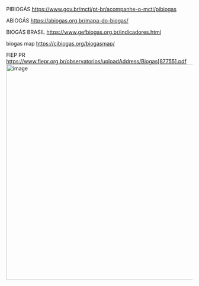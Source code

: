 PIBIOGÁS
https://www.gov.br/mcti/pt-br/acompanhe-o-mcti/pibiogas

ABIOGÁS
https://abiogas.org.br/mapa-do-biogas/

BIOGÁS BRASIL
https://www.gefbiogas.org.br/indicadores.html

biogas map
https://cibiogas.org/biogasmap/

FIEP PR 
https://www.fiepr.org.br/observatorios/uploadAddress/Biogas[87755].pdf
<img width="835" height="582" alt="image" src="https://github.com/user-attachments/assets/d7c5bd4b-1b2f-4cc3-80dd-4a2a54b6b818" />
